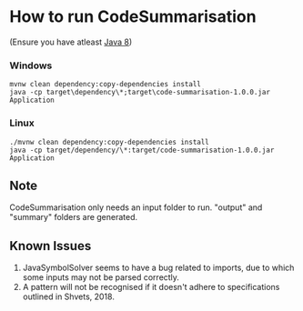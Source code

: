 # How to run CodeSummarisation

(Ensure you have atleast [Java 8](https://www.oracle.com/java/technologies/downloads/))

### Windows

```
mvnw clean dependency:copy-dependencies install
java -cp target\dependency\*;target\code-summarisation-1.0.0.jar Application
```

### Linux

```
./mvnw clean dependency:copy-dependencies install
java -cp target/dependency/\*:target/code-summarisation-1.0.0.jar Application
```

## Note

CodeSummarisation only needs an input folder to run. "output" and "summary" folders are generated.

## Known Issues

1. JavaSymbolSolver seems to have a bug related to imports, due to which some inputs may not be parsed correctly.
2. A pattern will not be recognised if it doesn't adhere to specifications outlined in Shvets, 2018.
